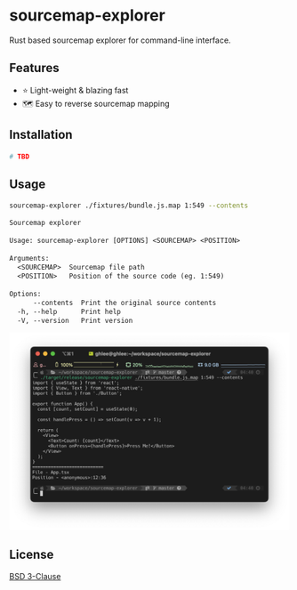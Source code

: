 # sourcemap-explorer

Rust based sourcemap explorer for command-line interface.

## Features

- ⭐️ Light-weight & blazing fast
- 🗺️ Easy to reverse sourcemap mapping

## Installation

```bash
# TBD
```

## Usage

```bash
sourcemap-explorer ./fixtures/bundle.js.map 1:549 --contents
```

```
Sourcemap explorer

Usage: sourcemap-explorer [OPTIONS] <SOURCEMAP> <POSITION>

Arguments:
  <SOURCEMAP>  Sourcemap file path
  <POSITION>   Position of the source code (eg. 1:549)

Options:
      --contents  Print the original source contents
  -h, --help      Print help
  -V, --version   Print version
```

![preview](image.png)

## License

[BSD 3-Clause](./LICENSE)
